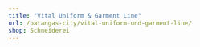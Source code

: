 ```yaml
---
title: "Vital Uniform & Garment Line"
url: /batangas-city/vital-uniform-und-garment-line/
shop: Schneiderei
---
```


